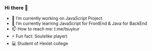 ### Hi there 👋
- 🔭 I’m currently working on JavaScript Project
- 🌱 I’m currently learning JavaScript for FrontEnd & Java for BackEnd
- 📫 How to reach me: t.me/tsuykur
- ⚡ Fun fact: Soulslike player)
- 💻 Student of Hexlet college
